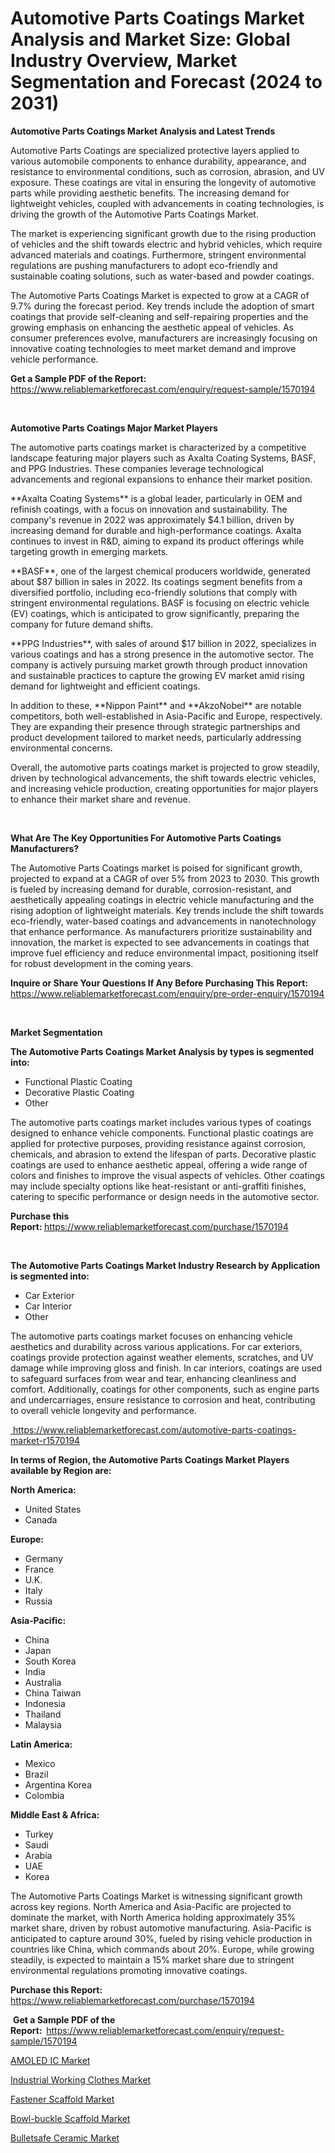 <p><h1>Automotive Parts Coatings Market Analysis and Market Size: Global Industry Overview, Market Segmentation and Forecast (2024 to 2031)</h1></p><p><strong>Automotive Parts Coatings Market Analysis and Latest Trends</strong></p>
<p><p>Automotive Parts Coatings are specialized protective layers applied to various automobile components to enhance durability, appearance, and resistance to environmental conditions, such as corrosion, abrasion, and UV exposure. These coatings are vital in ensuring the longevity of automotive parts while providing aesthetic benefits. The increasing demand for lightweight vehicles, coupled with advancements in coating technologies, is driving the growth of the Automotive Parts Coatings Market.</p><p>The market is experiencing significant growth due to the rising production of vehicles and the shift towards electric and hybrid vehicles, which require advanced materials and coatings. Furthermore, stringent environmental regulations are pushing manufacturers to adopt eco-friendly and sustainable coating solutions, such as water-based and powder coatings. </p><p>The Automotive Parts Coatings Market is expected to grow at a CAGR of 9.7% during the forecast period. Key trends include the adoption of smart coatings that provide self-cleaning and self-repairing properties and the growing emphasis on enhancing the aesthetic appeal of vehicles. As consumer preferences evolve, manufacturers are increasingly focusing on innovative coating technologies to meet market demand and improve vehicle performance.</p></p>
<p><strong>Get a Sample PDF of the Report:&nbsp;</strong> <a href="https://www.reliablemarketforecast.com/enquiry/request-sample/1570194?utm_campaign=1170&utm_medium=2&utm_source=Github&utm_content=ia&utm_term=14102024&utm_id=automotive-parts-coatings">https://www.reliablemarketforecast.com/enquiry/request-sample/1570194</a></p>
<p>&nbsp;</p>
<p><strong>Automotive Parts Coatings Major Market Players</strong></p>
<p><p>The automotive parts coatings market is characterized by a competitive landscape featuring major players such as Axalta Coating Systems, BASF, and PPG Industries. These companies leverage technological advancements and regional expansions to enhance their market position.</p><p>**Axalta Coating Systems** is a global leader, particularly in OEM and refinish coatings, with a focus on innovation and sustainability. The company's revenue in 2022 was approximately $4.1 billion, driven by increasing demand for durable and high-performance coatings. Axalta continues to invest in R&D, aiming to expand its product offerings while targeting growth in emerging markets.</p><p>**BASF**, one of the largest chemical producers worldwide, generated about $87 billion in sales in 2022. Its coatings segment benefits from a diversified portfolio, including eco-friendly solutions that comply with stringent environmental regulations. BASF is focusing on electric vehicle (EV) coatings, which is anticipated to grow significantly, preparing the company for future demand shifts.</p><p>**PPG Industries**, with sales of around $17 billion in 2022, specializes in various coatings and has a strong presence in the automotive sector. The company is actively pursuing market growth through product innovation and sustainable practices to capture the growing EV market amid rising demand for lightweight and efficient coatings.</p><p>In addition to these, **Nippon Paint** and **AkzoNobel** are notable competitors, both well-established in Asia-Pacific and Europe, respectively. They are expanding their presence through strategic partnerships and product development tailored to market needs, particularly addressing environmental concerns.</p><p>Overall, the automotive parts coatings market is projected to grow steadily, driven by technological advancements, the shift towards electric vehicles, and increasing vehicle production, creating opportunities for major players to enhance their market share and revenue.</p></p>
<p>&nbsp;</p>
<p><strong>What Are The Key Opportunities For Automotive Parts Coatings Manufacturers?</strong></p>
<p><p>The Automotive Parts Coatings market is poised for significant growth, projected to expand at a CAGR of over 5% from 2023 to 2030. This growth is fueled by increasing demand for durable, corrosion-resistant, and aesthetically appealing coatings in electric vehicle manufacturing and the rising adoption of lightweight materials. Key trends include the shift towards eco-friendly, water-based coatings and advancements in nanotechnology that enhance performance. As manufacturers prioritize sustainability and innovation, the market is expected to see advancements in coatings that improve fuel efficiency and reduce environmental impact, positioning itself for robust development in the coming years.</p></p>
<p><strong>Inquire or Share Your Questions If Any Before Purchasing This Report:</strong> <a href="https://www.reliablemarketforecast.com/enquiry/pre-order-enquiry/1570194?utm_campaign=1170&utm_medium=2&utm_source=Github&utm_content=ia&utm_term=14102024&utm_id=automotive-parts-coatings">https://www.reliablemarketforecast.com/enquiry/pre-order-enquiry/1570194</a></p>
<p>&nbsp;</p>
<p><strong>Market Segmentation</strong></p>
<p><strong>The Automotive Parts Coatings Market Analysis by types is segmented into:</strong></p>
<p><ul><li>Functional Plastic Coating</li><li>Decorative Plastic Coating</li><li>Other</li></ul></p>
<p><p>The automotive parts coatings market includes various types of coatings designed to enhance vehicle components. Functional plastic coatings are applied for protective purposes, providing resistance against corrosion, chemicals, and abrasion to extend the lifespan of parts. Decorative plastic coatings are used to enhance aesthetic appeal, offering a wide range of colors and finishes to improve the visual aspects of vehicles. Other coatings may include specialty options like heat-resistant or anti-graffiti finishes, catering to specific performance or design needs in the automotive sector.</p></p>
<p><strong>Purchase this Report:&nbsp;</strong><a href="https://www.reliablemarketforecast.com/purchase/1570194?utm_campaign=1170&utm_medium=2&utm_source=Github&utm_content=ia&utm_term=14102024&utm_id=automotive-parts-coatings">https://www.reliablemarketforecast.com/purchase/1570194</a></p>
<p>&nbsp;</p>
<p><strong>The Automotive Parts Coatings Market Industry Research by Application is segmented into:</strong></p>
<p><ul><li>Car Exterior</li><li>Car Interior</li><li>Other</li></ul></p>
<p><p>The automotive parts coatings market focuses on enhancing vehicle aesthetics and durability across various applications. For car exteriors, coatings provide protection against weather elements, scratches, and UV damage while improving gloss and finish. In car interiors, coatings are used to safeguard surfaces from wear and tear, enhancing cleanliness and comfort. Additionally, coatings for other components, such as engine parts and undercarriages, ensure resistance to corrosion and heat, contributing to overall vehicle longevity and performance.</p></p>
<p><a href="https://www.reliablemarketforecast.com/automotive-parts-coatings-market-r1570194?utm_campaign=1170&utm_medium=2&utm_source=Github&utm_content=ia&utm_term=14102024&utm_id=automotive-parts-coatings">&nbsp;https://www.reliablemarketforecast.com/automotive-parts-coatings-market-r1570194</a></p>
<p><strong>In terms of Region, the Automotive Parts Coatings Market Players available by Region are:</strong></p>
<p>
    <p> <strong> North America: </strong>
        <ul>
            <li>United States</li>
            <li>Canada</li>
        </ul>
        </p> 
    <p> <strong> Europe: </strong>
        <ul>
            <li>Germany</li>
            <li>France</li>
            <li>U.K.</li>
            <li>Italy</li>
            <li>Russia</li>
        </ul>
        </p> 
    <p> <strong> Asia-Pacific: </strong>
        <ul>
            <li>China</li>
            <li>Japan</li>
            <li>South Korea</li>
            <li>India</li>
            <li>Australia</li>
            <li>China Taiwan</li>
            <li>Indonesia</li>
            <li>Thailand</li>
            <li>Malaysia</li>
        </ul>
        </p> 
    <p> <strong> Latin America: </strong>
        <ul>
            <li>Mexico</li>
            <li>Brazil</li>
            <li>Argentina Korea</li>
            <li>Colombia</li>
        </ul>
        </p> 
    <p> <strong> Middle East & Africa: </strong>
        <ul>
            <li>Turkey</li>
            <li>Saudi</li>
            <li>Arabia</li>
            <li>UAE</li>
            <li>Korea</li>
        </ul>
    </p>
    </p>
<p><p>The Automotive Parts Coatings Market is witnessing significant growth across key regions. North America and Asia-Pacific are projected to dominate the market, with North America holding approximately 35% market share, driven by robust automotive manufacturing. Asia-Pacific is anticipated to capture around 30%, fueled by rising vehicle production in countries like China, which commands about 20%. Europe, while growing steadily, is expected to maintain a 15% market share due to stringent environmental regulations promoting innovative coatings.</p></p>
<p><strong>Purchase this Report: </strong><a href="https://www.reliablemarketforecast.com/purchase/1570194?utm_campaign=1170&utm_medium=2&utm_source=Github&utm_content=ia&utm_term=14102024&utm_id=automotive-parts-coatings">https://www.reliablemarketforecast.com/purchase/1570194</a></p>
<p>&nbsp;<strong>Get a Sample PDF of the Report:&nbsp;&nbsp;</strong><a href="https://www.reliablemarketforecast.com/enquiry/request-sample/1570194?utm_campaign=1170&utm_medium=2&utm_source=Github&utm_content=ia&utm_term=14102024&utm_id=automotive-parts-coatings">https://www.reliablemarketforecast.com/enquiry/request-sample/1570194</a></p>
<p><strong></strong></p>
<p><p><a href="https://github.com/bramarquesw0f/Market-Research-Report-List-1/blob/main/amoled-ic-market.md?utm_campaign=1170&utm_medium=2&utm_source=Github&utm_content=ia&utm_term=14102024&utm_id=automotive-parts-coatings">AMOLED IC Market</a></p><p><a href="https://www.linkedin.com/pulse/pioneering-growth-analyzing-global-industrial-working-clothes-ysahe?trk=public_post_embed_feed-article-content&utm_campaign=1170&utm_medium=2&utm_source=Github&utm_content=ia&utm_term=14102024&utm_id=automotive-parts-coatings">Industrial Working Clothes Market</a></p><p><a href="https://www.linkedin.com/pulse/analyzing-global-fastener-scaffold-market-growth-prospects-kurpe?trk=public_post_embed_feed-article-content&utm_campaign=1170&utm_medium=2&utm_source=Github&utm_content=ia&utm_term=14102024&utm_id=automotive-parts-coatings">Fastener Scaffold Market</a></p><p><a href="https://www.linkedin.com/pulse/opportunities-challenges-bowl-buckle-scaffold-market-strategic-jpvme?trk=public_post_embed_feed-article-content&utm_campaign=1170&utm_medium=2&utm_source=Github&utm_content=ia&utm_term=14102024&utm_id=automotive-parts-coatings">Bowl-buckle Scaffold Market</a></p><p><a href="https://github.com/birroctaymonyj/Market-Research-Report-List-1/blob/main/bulletsafe-ceramic-market.md?utm_campaign=1170&utm_medium=2&utm_source=Github&utm_content=ia&utm_term=14102024&utm_id=automotive-parts-coatings">Bulletsafe Ceramic Market</a></p></p>